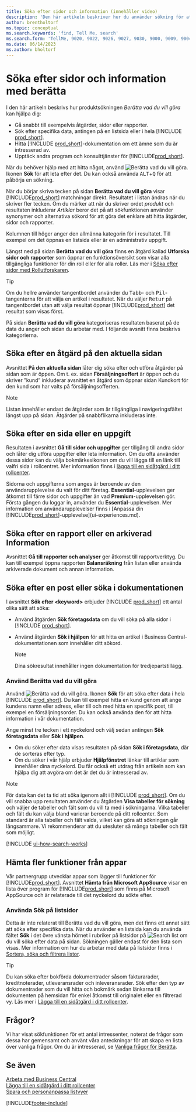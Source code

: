 ```yaml
---
title: Söka efter sidor och information (innehåller video)
description: 'Den här artikeln beskriver hur du använder sökning för att hitta åtgärder, sidor, rapporter, dokumentation och data, samt andra program och rådgivning.'
author: brentholtorf
ms.topic: conceptual
ms.search.keywords: 'find, Tell Me, search'
ms.search.form: 'TellMe, 9020, 9022, 9026, 9027, 9030, 9000, 9009, 9004, 9005, 9024, 9006, 9007, 9010, 9016, 9017'
ms.date: 06/14/2023
ms.author: bholtorf
---
```

# Söka efter sidor och information med berätta

I den här artikeln beskrivs hur produktsökningen *Berätta vad du vill göra* kan hjälpa dig: 

* Gå snabbt till exempelvis åtgärder, sidor eller rapporter.
* Sök efter specifika data, antingen på en listsida eller i hela [!INCLUDE [prod_short](includes/prod_short.md)].
* Hitta [!INCLUDE [prod_short](includes/prod_short.md)]-dokumentation om ett ämne som du är intresserad av.
* Upptäck andra program och konsulttjänster för [!INCLUDE[prod_short](includes/prod_short.md)].  

<!-- ![!VIDEO https://go.microsoft.com/fwlink/?linkid=2086048] -->

När du behöver hjälp med att hitta något, använd ![Berätta vad du vill göra.](media/ui-search/search.png "Sök efter sida eller rapport") Ikonen **Sök** för att leta efter det. Du kan också använda <kbd>ALT</kbd>+<kbd>Q</kbd> för att påbörja en sökning.

När du börjar skriva tecken på sidan **Berätta vad du vill göra** visar [!INCLUDE[prod_short](includes/prod_short.md)] matchningar direkt. Resultatet i listan ändras när du skriver fler tecken. Om du märker att när du skriver ordet *produkt* och resultaten inkluderar *Artiklar* beror det på att sökfunktionen använder synonymer och alternativa sökord för att göra det enklare att hitta åtgärder, sidor och rapporter.

Kolumnen till höger anger den allmänna kategorin för i resultatet. Till exempel om det öppnas en listsida eller är en administrativ uppgift.  

Längst ned på sidan **Berätta vad du vill göra** finns en åtgärd kallad **Utforska sidor och rapporter** som öppnar en funktionsöversikt som visar alla tillgängliga funktioner för din roll eller för alla roller. Läs mer i [Söka efter sidor med Rollutforskaren](ui-role-explorer.md).

> [!TIP]  
> Om du hellre använder tangentbordet använder du <kbd>Tabb</kbd>- och <kbd>Pil</kbd>-tangenterna för att välja en artikel i resultatet. När du väljer <kbd>Retur</kbd> på tangentbordet utan att välja resultat öppnar [!INCLUDE[prod_short](includes/prod_short.md)] det resultat som visas först.

På sidan **Berätta vad du vill göra** kategoriseras resultaten baserat på de data du anger och sidan du arbetar med. I följande avsnitt finns beskrivs kategorierna.

## Söka efter en åtgärd på den aktuella sidan

Avsnittet **På den aktuella sidan** låter dig söka efter och utföra åtgärder på sidan som är öppen. Om t. ex. sidan **Försäljningsoffert** är öppen och du skriver ”kund” inkluderar avsnittet en åtgärd som öppnar sidan Kundkort för den kund som har valts på försäljningsofferten.

> [!NOTE]  
> Listan innehåller endast de åtgärder som är tillgängliga i navigeringsfältet längst upp på sidan. Åtgärder på snabbflikarna inkluderas inte.  

## Söka efter en sida eller en uppgift

Resultaten i avsnittet **Gå till sidor och uppgifter** ger tillgång till andra sidor och låter dig utföra uppgifter eller leta information. Om du ofta använder dessa sidor kan du välja bokmärkesikonen om du vill lägga till en länk till valfri sida i rollcentret. Mer information finns i [lägga till en sidåtgärd i ditt rollcenter](ui-bookmarks.md).

Sidorna och uppgifterna som anges är beroende av den användarupplevelse du valt för ditt företag. **Essential**-upplevelsen ger åtkomst till färre sidor och uppgifter än vad **Premium**-upplevelsen gör. Första gången du loggar in, använder du **Essential**-upplevelsen. Mer information om användarupplevelser finns i [Anpassa din [!INCLUDE[prod_short](includes/prod_short.md)]-upplevelse](ui-experiences.md).

## Söka efter en rapport eller en arkiverad Information

Avsnittet **Gå till rapporter och analyser** ger åtkomst till rapportverktyg. Du kan till exempel öppna rapporten **Balansräkning** från listan eller använda arkiverade dokument och annan information.  

## Söka efter en post eller söka i dokumentationen

I avsnittet **Sök efter \<keyword\>** erbjuder [!INCLUDE [prod_short](includes/prod_short.md)] ett antal olika sätt att söka:

* Använd åtgärden **Sök företagsdata** om du vill söka på alla sidor i [!INCLUDE [prod_short](includes/prod_short.md)].
* Använd åtgärden **Sök i hjälpen** för att hitta en artikel i Business Central-dokumentationen som innehåller ditt sökord.

  > [!NOTE]  
  > Dina sökresultat innehåller ingen dokumentation för tredjepartstillägg.

### Använd Berätta vad du vill göra

Använd ![Berätta vad du vill göra.](media/ui-search/search.png "Sök efter sida eller rapport") Ikonen **Sök** för att söka efter data i hela [!INCLUDE [prod_short](includes/prod_short.md)]. Du kan till exempel hitta en kund genom att ange kundens namn eller adress, eller till och med hitta en specifik post, till exempel en försäljningsorder. Du kan också använda den för att hitta information i vår dokumentation.

Ange minst tre tecken i ett nyckelord och välj sedan antingen **Sök företagsdata** eller **Sök i hjälpen**.

* Om du söker efter data visas resultaten på sidan **Sök i företagsdata**, där de sorteras efter typ.  
* Om du söker i vår hjälp erbjuder **Hjälpfönstret** länkar till artiklar som innehåller dina nyckelord. Du får också ett utdrag från artikeln som kan hjälpa dig att avgöra om det är det du är intresserad av.

> [!NOTE]
> För data kan det ta tid att söka igenom allt i [!INCLUDE [prod_short](includes/prod_short.md)]. Om du vill snabba upp resultaten använder du åtgärden **Visa tabeller för sökning** och väljer de tabeller och fält som du vill ta med i sökningarna. Vilka tabeller och fält du kan välja bland varierar beroende på ditt rollcenter. Som standard är alla tabeller och fält valda, vilket kan göra att sökningen går långsammare. Vi rekommenderar att du utesluter så många tabeller och fält som möjligt.

[!INCLUDE [ui-how-search-works](includes/ui-how-search-works.md)]

## Hämta fler funktioner från appar

Vår partnergrupp utvecklar appar som lägger till funktioner för [!INCLUDE[prod_short](includes/prod_short.md)]. Avsnittet **Hämta från Microsoft AppSource** visar en lista över program för [!INCLUDE[prod_short](includes/prod_short.md)] som finns på Microsoft AppSource och är relaterade till det nyckelord du sökte efter.

### Använda Sök på listsidor

Detta är inte relaterat till Berätta vad du vill göra, men det finns ett annat sätt att söka efter specifika data. När du använder en listsida kan du använda fältet  **Sök** i det övre vänsta hörnet i rubriker på listsidor på ![Search list](media/ui-search/search-list.png "Ikon för Söklista") om du vill söka efter data på sidan. Sökningen gäller endast för den lista som visas. Mer information om hur du arbetar med data på listsidor finns i [Sortera, söka och filtrera listor](ui-enter-criteria-filters.md).  

> [!TIP]
> Du kan söka efter bokförda dokumentrader såsom fakturarader, kreditnoterader, utleveransrader och inleveransrader. Sök efter den typ av dokumentrader som du vill hitta och bokmärk sedan länkarna till dokumenten på hemsidan för enkel åtkomst till originalet eller en filtrerad vy. Läs mer i [Lägga till en sidåtgärd i ditt rollcenter](ui-bookmarks.md).

## Frågor?

Vi har visat sökfunktionen för ett antal intressenter, noterat de frågor som dessa har gemensamt och använt våra anteckningar för att skapa en lista över vanliga frågor. Om du är intresserad, se [Vanliga frågor för Berätta](ui-search-faq.md).

## Se även

[Arbeta med Business Central](ui-work-product.md)  
[Lägga till en sidåtgärd i ditt rollcenter](ui-bookmarks.md)  
[Spara och personanpassa listvyer](ui-views.md)  

[!INCLUDE[footer-include](includes/footer-banner.md)]
